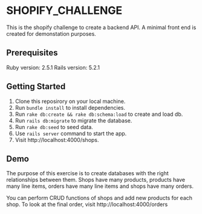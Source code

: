 # SHOPIFY_CHALLENGE

This is the shopify challenge to create a backend API. A minimal front end is created for demonstation purposes.

## Prerequisites

Ruby version: 2.5.1
Rails version: 5.2.1

## Getting Started

1. Clone this reposirory on your local machine.
2. Run `bundle install` to install dependencies.
3. Run `rake db:create && rake db:schema:load` to create and load db.
4. Run `rails db:migrate` to migrate the database.
5. Run `rake db:seed` to seed data.
6. Use `rails server` command to start the app.
7. Visit http://localhost:4000/shops.

## Demo

The purpose of this exercise is to create databases with the right relationships between them. Shops have many products, products have many line items, orders have many line items and shops have many orders. 

You can perform CRUD functions of shops and add new products for each shop. To look at the final order, visit http://localhost:4000/orders